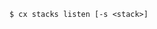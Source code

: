 <!-- usedin: [ _includes/_inlines/Toolbelt/common/stacks/stacks_usage-7-v1.md] -->

```
$ cx stacks listen [-s <stack>]
```
